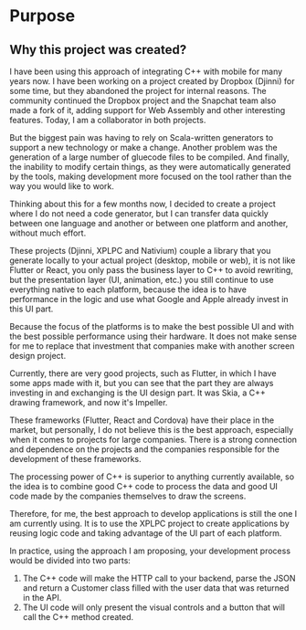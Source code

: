# Purpose

## Why this project was created?

I have been using this approach of integrating C++ with mobile for many years now. I have been working on a project created by Dropbox (Djinni) for some time, but they abandoned the project for internal reasons. The community continued the Dropbox project and the Snapchat team also made a fork of it, adding support for Web Assembly and other interesting features. Today, I am a collaborator in both projects.

But the biggest pain was having to rely on Scala-written generators to support a new technology or make a change. Another problem was the generation of a large number of gluecode files to be compiled. And finally, the inability to modify certain things, as they were automatically generated by the tools, making development more focused on the tool rather than the way you would like to work.

Thinking about this for a few months now, I decided to create a project where I do not need a code generator, but I can transfer data quickly between one language and another or between one platform and another, without much effort.

These projects (Djinni, XPLPC and Nativium) couple a library that you generate locally to your actual project (desktop, mobile or web), it is not like Flutter or React, you only pass the business layer to C++ to avoid rewriting, but the presentation layer (UI, animation, etc.) you still continue to use everything native to each platform, because the idea is to have performance in the logic and use what Google and Apple already invest in this UI part.

Because the focus of the platforms is to make the best possible UI and with the best possible performance using their hardware. It does not make sense for me to replace that investment that companies make with another screen design project.

Currently, there are very good projects, such as Flutter, in which I have some apps made with it, but you can see that the part they are always investing in and exchanging is the UI design part. It was Skia, a C++ drawing framework, and now it's Impeller.

These frameworks (Flutter, React and Cordova) have their place in the market, but personally, I do not believe this is the best approach, especially when it comes to projects for large companies. There is a strong connection and dependence on the projects and the companies responsible for the development of these frameworks.

The processing power of C++ is superior to anything currently available, so the idea is to combine good C++ code to process the data and good UI code made by the companies themselves to draw the screens.

Therefore, for me, the best approach to develop applications is still the one I am currently using. It is to use the XPLPC project to create applications by reusing logic code and taking advantage of the UI part of each platform.

In practice, using the approach I am proposing, your development process would be divided into two parts:

1. The C++ code will make the HTTP call to your backend, parse the JSON and return a Customer class filled with the user data that was returned in the API.
2. The UI code will only present the visual controls and a button that will call the C++ method created.
